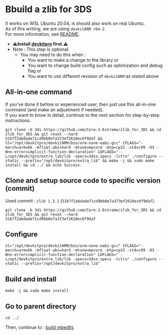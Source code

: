 # Bbuild a zlib for 3DS

It works on WSL Ubuntu 20.04, is should also work on real Ubuntu. \
As of this writing, we are using `devkitARM r64-2`. \
For more information, see [README](../README.md#build).

* **⚠️Install [devkitpro](00_devkitpro_install.md) first.⚠️**
* Note : This step is optional.
	* You may need to do this when :
		* You want to make a change to the library or
		* You want to change build config such as optimization and debug flag or
		* You want to use different revision of `devkitARM` as stated above

## All-in-one command
If you've done it before or experienced user, then just use this all-in-one command (and make an adjustment if needed). \
If you want to know in detail, continue to the next section for step-by-step instructions.
```
git clone -b 3ds https://github.com/Core-2-Extreme/zlib_for_3DS && cd zlib_for_3DS && git reset --hard 51b7f2abdade71cd9bb0e7a373ef2610ec6f9daf && CC="/opt/devkitpro/devkitARM/bin/arm-none-eabi-gcc" CFLAGS="-march=armv6k -mfloat-abi=hard -mtune=mpcore -mtp=cp15 -std=c99 -O3 -Wno-error=implicit-function-declaration" LDFLAGS=" -L/opt/devkitpro/extra_lib/lib -specs=3dsx.specs -lctru" ./configure --static --prefix="/opt/devkitpro/extra_lib" && make -j && sudo make install && cd ../ && echo Success.
```

## Clone and setup source code to specific version (commit)
Used commit : `zlib 1.3.1` (`51b7f2abdade71cd9bb0e7a373ef2610ec6f9daf`).
```
git clone -b 3ds https://github.com/Core-2-Extreme/zlib_for_3DS && cd zlib_for_3DS && git reset --hard 51b7f2abdade71cd9bb0e7a373ef2610ec6f9daf
```

## Configure
```
CC="/opt/devkitpro/devkitARM/bin/arm-none-eabi-gcc" CFLAGS="-march=armv6k -mfloat-abi=hard -mtune=mpcore -mtp=cp15 -std=c99 -O3 -Wno-error=implicit-function-declaration" LDFLAGS=" -L/opt/devkitpro/extra_lib/lib -specs=3dsx.specs -lctru" ./configure --static --prefix="/opt/devkitpro/extra_lib"
```

## Build and install
```
make -j && sudo make install
```

## Go to parent directory
```
cd ../
```

Then, continue to : [build mbedtls](11_mbedtls_build.md)
